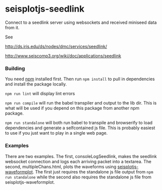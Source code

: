 # seisplotjs-seedlink
Connect to a seedlink server using websockets and received miniseed data from it.

See 

http://ds.iris.edu/ds/nodes/dmc/services/seedlink/

http://www.seiscomp3.org/wiki/doc/applications/seedlink

### Building

You need [npm](http://npmjs.com) installed first. Then run ```npm install``` to pull in dependencies and install the package locally.

```npm run lint``` will display lint errors

```npm run compile``` will run the babel transpiler and output to the lib dir. This is what will be used if
you depend on this package from another npm package.

```npm run standalone``` will both run babel to transpile and browserify to load dependencies and generate a selfcontained js file. This is probably easiest to use if you just want to play in a single web page.

### Examples

There are two examples. The first, consoleLogSeedlink, makes the seedlink websocket connection and logs each arriving packet into a textarea. The second, multipleChans.html, plots the waveforms using [seisplotjs-waveformplot](http://github.com/crotwell/seisplotjs-waveformplot). The first just requires the standalone js file output from ```npm run standalone``` while the second also requires the standalone js file from seisplotjs-waveformplot.
